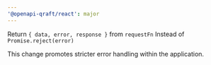 ```yaml
---
'@openapi-qraft/react': major
---
```


Return `{ data, error, response }` from `requestFn` Instead of `Promise.reject(error)`

This change promotes stricter error handling within the application.
